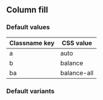 ## Column fill


<!-- <values.columnFill> -->
### Default values
|Classname key|CSS value  |
|-------------|-----------|
|a            |auto       |
|b            |balance    |
|ba           |balance-all|

<!-- </values.columnFill> -->

<!-- <variants.columnFill> -->
### Default variants

<!-- </variants.columnFill> -->